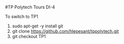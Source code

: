 #TP Polytech Tours DI-4

To switch to TP1

1. sudo apt-get -y install git
2. git clone https://github.com/hlepesant/tppolytech.git
3. git checkout TP1
